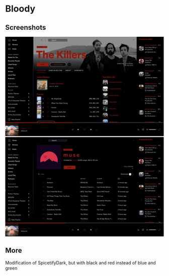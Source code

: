 # Bloody

## Screenshots

![MacOS Spotify #1](screenshot1.jpg)
![MacOS Spotify #2](screenshot2.jpg)

## More

Modification of SpicetifyDark, but with black and red instead of blue and green

